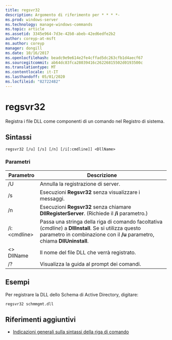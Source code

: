 ```yaml
---
title: regsvr32
description: Argomento di riferimento per * * * *-
ms.prod: windows-server
ms.technology: manage-windows-commands
ms.topic: article
ms.assetid: 3345e964-7d3e-42b8-abeb-42ed6edfe2b2
author: coreyp-at-msft
ms.author: coreyp
manager: dongill
ms.date: 10/16/2017
ms.openlocfilehash: beadc9e9e614e2fe4cffad5dc263cfb1d4aecf67
ms.sourcegitcommit: ab64dc83fca28039416c26226815502d0193500c
ms.translationtype: MT
ms.contentlocale: it-IT
ms.lasthandoff: 05/01/2020
ms.locfileid: "82722482"
---
```

# <a name="regsvr32"></a>regsvr32



Registra i file DLL come componenti di un comando nel Registro di sistema.



## <a name="syntax"></a>Sintassi

```
regsvr32 [/u] [/s] [/n] [/i[:cmdline]] <DllName>
```

### <a name="parameters"></a>Parametri

|Parametro|Descrizione|
|---------|-----------|
|/U|Annulla la registrazione di server.|
|/s|Esecuzioni **Regsvr32** senza visualizzare i messaggi.|
|/n|Esecuzioni **Regsvr32** senza chiamare **DllRegisterServer**. (Richiede il **/i** parametro.)|
|/i:\<cmdline>|Passa una stringa della riga di comando facoltativa (*cmdline*) a **DllInstall**. Se si utilizza questo parametro in combinazione con il **/u** parametro, chiama **DllUninstall**.|
|\<> DllName|Il nome del file DLL che verrà registrato.|
|/?|Visualizza la guida al prompt dei comandi.|

## <a name="examples"></a>Esempi

Per registrare la DLL dello Schema di Active Directory, digitare:
```
regsvr32 schmmgmt.dll
```

## <a name="additional-references"></a>Riferimenti aggiuntivi

- [Indicazioni generali sulla sintassi della riga di comando](command-line-syntax-key.md)